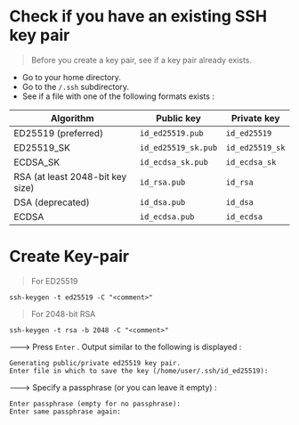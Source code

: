 # Check if you have an existing SSH key pair

> Before you create a key pair, see if a key pair already exists.

+  Go to your home directory.
+ Go to the `/.ssh` subdirectory.
+ See if a file with one of the following formats exists :

|Algorithm|Public key|Private key|
|---|---|---|
|ED25519 (preferred)|`id_ed25519.pub`|`id_ed25519`|
|ED25519_SK|`id_ed25519_sk.pub`|`id_ed25519_sk`|
|ECDSA_SK|`id_ecdsa_sk.pub`|`id_ecdsa_sk`|
|RSA (at least 2048-bit key size)|`id_rsa.pub`|`id_rsa`|
|DSA (deprecated)|`id_dsa.pub`|`id_dsa`|
|ECDSA|`id_ecdsa.pub`|`id_ecdsa`|
# Create Key-pair

> For ED25519

```shell
ssh-keygen -t ed25519 -C "<comment>"
```

> For 2048-bit RSA

```shell
ssh-keygen -t rsa -b 2048 -C "<comment>"
```

---> Press `Enter` . Output similar to the following is displayed :

```shell
Generating public/private ed25519 key pair.
Enter file in which to save the key (/home/user/.ssh/id_ed25519):
```

---> Specify a passphrase (or you can leave it empty) :

```shell
Enter passphrase (empty for no passphrase):
Enter same passphrase again:
```